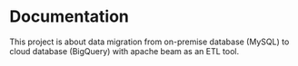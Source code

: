 # Documentation

This project is about data migration from on-premise database (MySQL) to cloud database (BigQuery) with apache beam as an ETL tool.

